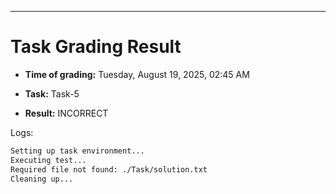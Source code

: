 
---
# Task Grading Result

- **Time of grading:** Tuesday, August 19, 2025, 02:45 AM

- **Task:** Task-5

- **Result:** INCORRECT


Logs:
```bash
Setting up task environment...
Executing test...
Required file not found: ./Task/solution.txt
Cleaning up...
```
